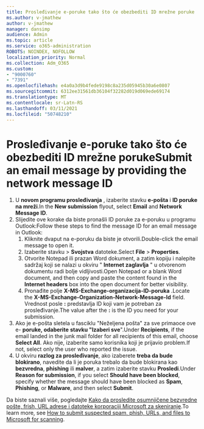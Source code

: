 ```yaml
---
title: Prosleđivanje e-poruke tako što će obezbediti ID mrežne poruke
ms.author: v-jmathew
author: v-jmathew
manager: dansimp
audience: Admin
ms.topic: article
ms.service: o365-administration
ROBOTS: NOINDEX, NOFOLLOW
localization_priority: Normal
ms.collection: Adm_O365
ms.custom:
- "9000760"
- "7391"
ms.openlocfilehash: e4a0a3d9b4fede9198c8a235d05945b30a6e0807
ms.sourcegitcommit: 6312ee31561db36104f32282d019d069ede69174
ms.translationtype: MT
ms.contentlocale: sr-Latn-RS
ms.lasthandoff: 03/11/2021
ms.locfileid: "50748210"
---
```

# <a name="submit-an-email-message-by-providing-the-network-message-id"></a><span data-ttu-id="863c1-102">Prosleđivanje e-poruke tako što će obezbediti ID mrežne poruke</span><span class="sxs-lookup"><span data-stu-id="863c1-102">Submit an email message by providing the network message ID</span></span>

1. <span data-ttu-id="863c1-103">U **novom programu prosleđivanja** , izaberite stavku **e-pošta** i **ID poruke na mreži**.</span><span class="sxs-lookup"><span data-stu-id="863c1-103">In the **New submission** flyout, select **Email** and **Network Message ID**.</span></span>
2. <span data-ttu-id="863c1-104">Slijedite ove korake da biste pronašli ID poruke za e-poruku u programu Outlook:</span><span class="sxs-lookup"><span data-stu-id="863c1-104">Follow these steps to find the message ID for an email message in Outlook:</span></span>
    1. <span data-ttu-id="863c1-105">Kliknite dvaput na e-poruku da biste je otvorili.</span><span class="sxs-lookup"><span data-stu-id="863c1-105">Double-click the email message to open it.</span></span>
    1. <span data-ttu-id="863c1-106">Izaberite stavku  >  **Svojstva** datoteke.</span><span class="sxs-lookup"><span data-stu-id="863c1-106">Select **File** > **Properties**.</span></span>
    1. <span data-ttu-id="863c1-107">Otvorite Notepad ili prazan Word dokument, a zatim kopiju i nalepite sadržaj koji se nalazi u okviru " **Internet zaglavlja** " u otvorenom dokumentu radi bolje vidljivosti.</span><span class="sxs-lookup"><span data-stu-id="863c1-107">Open Notepad or a blank Word document, and then copy and paste the content found in the **Internet headers** box into the open document for better visibility.</span></span>
    1. <span data-ttu-id="863c1-108">Pronađite polje **X-MS-Exchange-organizacija-ID-poruka** .</span><span class="sxs-lookup"><span data-stu-id="863c1-108">Locate the **X-MS-Exchange-Organization-Network-Message-Id** field.</span></span> <span data-ttu-id="863c1-109">Vrednost posle **:** predstavlja ID koji vam je potreban za prosleđivanje.</span><span class="sxs-lookup"><span data-stu-id="863c1-109">The value after the **:** is the ID you need for your submission.</span></span>
3. <span data-ttu-id="863c1-110">Ako je e-pošta sletela u fasciklu "Neželjena pošta" za sve primaoce ove e- **poruke, odaberite** **stavku "Izaberi sve**".</span><span class="sxs-lookup"><span data-stu-id="863c1-110">Under **Recipients**, if the email landed in the junk mail folder for all recipients of this email, choose **Select All**.</span></span> <span data-ttu-id="863c1-111">Ako nije, izaberite samo korisnika koji je prijavio problem.</span><span class="sxs-lookup"><span data-stu-id="863c1-111">If not, select only the user who reported the issue.</span></span>
4. <span data-ttu-id="863c1-112">U okviru **razlog za prosleđivanje**, ako izaberete **treba da bude blokirano**, navedite da li je poruka trebalo da bude blokirana kao **bezvredna**, **phishing** ili **malver**, a zatim izaberite stavku **Prosledi**.</span><span class="sxs-lookup"><span data-stu-id="863c1-112">Under **Reason for submission**, if you select **Should have been blocked**, specify whether the message should have been blocked as **Spam**, **Phishing**, or **Malware**, and then select **Submit**.</span></span>

<span data-ttu-id="863c1-113">Da biste saznali više, pogledajte [Kako da prosledite osumnjičene bezvredne pošte, frish, URL adrese i datoteke korporaciji Microsoft za skeniranje](https://go.microsoft.com/fwlink/?linkid=2101479).</span><span class="sxs-lookup"><span data-stu-id="863c1-113">To learn more, see [How to submit suspected spam, phish, URLs, and files to Microsoft for scanning](https://go.microsoft.com/fwlink/?linkid=2101479).</span></span>

